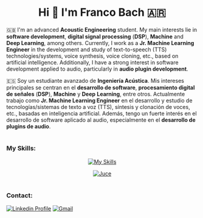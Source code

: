 <h1 align="center">
  Hi 👋 I'm Franco Bach 🇦🇷
</h1>

🇬🇧 I'm an advanced **Acoustic Engineering** student. My main interests lie in **software development**, **digital signal processing** (**DSP**), **Machine** and **Deep Learning**, among others. Currently, I work as a **Jr. Machine Learning Engineer** in the development and study of text-to-speech (TTS) technologies/systems, voice synthesis, voice cloning, etc., based on artificial intelligence. Additionally, I have a strong interest in software development applied to audio, particularly in **audio plugin development**.

🇪🇸 Soy un estudiante avanzado de **Ingeniería Acústica**. Mis intereses principales se centran en el **desarrollo de software**, **procesamiento digital de señales** (**DSP**), **Machine** y **Deep** **Learning**, entre otros. Actualmente trabajo como **Jr. Machine Learning Engineer** en el desarrollo y estudio de tecnologías/sistemas de texto a voz (TTS), síntesis y clonación de voces, etc., basadas en inteligencia artificial. Además, tengo un fuerte interés en el desarrollo de software aplicado al audio, especialmente en el **desarrollo de plugins de audio**.

<h1></h1>

<h3>My Skills:</h3>

<div align="center">
  
  [![My Skills](https://skillicons.dev/icons?i=py,pytorch,tensorflow,fastapi,aws,git,github,docker,vscode,matlab,c,cpp,cmake,bash,linux,css,html,js,mysql,latex&perline=10)](https://skillicons.dev)

</div>

<div align="center">

  [![Juce](https://img.shields.io/badge/JUCE-8DC63F.svg?style=for-the-badge&logo=JUCE&logoColor=white)](https://home.aveek.io/GitHub-Profile-Badges/)

</div>

<h1></h1>

<h3>Contact:</h3>

[![Linkedin Profile](https://img.shields.io/badge/LinkedIn:%20Franco%20Bach-0077B5?style=for-the-badge&logo=linkedin&logoColor=white)](https://www.linkedin.com/in/franco-bach-88a833211/)
[![Gmail](https://img.shields.io/badge/Gmail:%20francobach47@gmail.com-D14836?style=for-the-badge&logo=gmail&logoColor=white)](mailto:francobach47@gmail.com)

